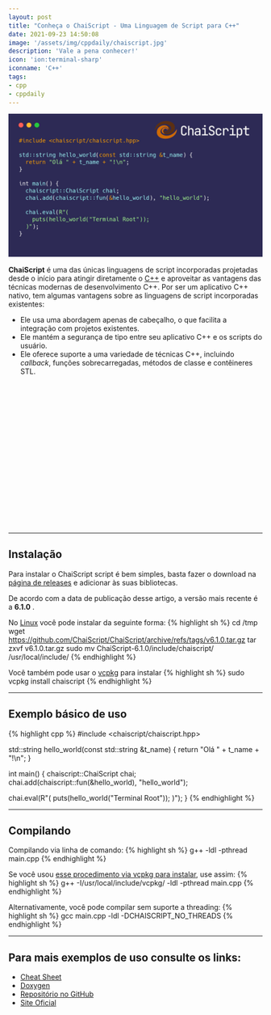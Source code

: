 ```yaml
---
layout: post
title: "Conheça o ChaiScript - Uma Linguagem de Script para C++"
date: 2021-09-23 14:50:08
image: '/assets/img/cppdaily/chaiscript.jpg'
description: 'Vale a pena conhecer!'
icon: 'ion:terminal-sharp'
iconname: 'C++'
tags:
- cpp
- cppdaily
---
```


![Conheça o ChaiScript - Uma Linguagem de Script para C++](/assets/img/cppdaily/chaiscript.jpg)

**ChaiScript** é uma das únicas linguagens de script incorporadas projetadas desde o início para atingir diretamente o [C++](https://terminalroot.com.br/cpp) e aproveitar as vantagens das técnicas modernas de desenvolvimento C++. Por ser um aplicativo C++ nativo, tem algumas vantagens sobre as linguagens de script incorporadas existentes:

+ Ele usa uma abordagem apenas de cabeçalho, o que facilita a integração com projetos existentes.
+ Ele mantém a segurança de tipo entre seu aplicativo C++ e os scripts do usuário.
+ Ele oferece suporte a uma variedade de técnicas C++, incluindo *callback*, funções sobrecarregadas, métodos de classe e contêineres STL.


<!-- QUADRADO -->
<script async src="//pagead2.googlesyndication.com/pagead/js/adsbygoogle.js"></script>
<ins class="adsbygoogle"
style="display:inline-block;width:336px;height:280px"
data-ad-client="ca-pub-2838251107855362"
data-ad-slot="5351066970"></ins>
<script>
(adsbygoogle = window.adsbygoogle || []).push({});
</script>

---

## Instalação
Para instalar o ChaiScript script é bem simples, basta fazer o download na [página de releases](https://github.com/ChaiScript/ChaiScript/releases) e adicionar às suas bibliotecas.

De acordo com a data de publicação desse artigo, a versão mais recente é a **6.1.0** .

No [Linux](https://terminalroot.com.br/linux) você pode instalar da seguinte forma:
{% highlight sh %}
cd /tmp
wget https://github.com/ChaiScript/ChaiScript/archive/refs/tags/v6.1.0.tar.gz
tar zxvf v6.1.0.tar.gz
sudo mv ChaiScript-6.1.0/include/chaiscript/ /usr/local/include/
{% endhighlight %}

Você também pode usar o [vcpkg](https://terminalroot.com.br/2021/09/instale-o-vcpkg-um-gerenciador-de-pacotes-para-c-cpp.html) para instalar
{% highlight sh %}
sudo vcpkg install chaiscript
{% endhighlight %}

---

## Exemplo básico de uso
{% highlight cpp %}
#include <chaiscript/chaiscript.hpp>

std::string hello_world(const std::string &t_name) {
  return "Olá " + t_name + "!\n";
}

int main() {
  chaiscript::ChaiScript chai;
  chai.add(chaiscript::fun(&hello_world), "hello_world");

  chai.eval(R"(
    puts(hello_world("Terminal Root"));
  )");
}
{% endhighlight %}

---

## Compilando
Compilando via linha de comando:
{% highlight sh %}
g++ -ldl -pthread main.cpp
{% endhighlight %}

Se você usou [esse procedimento via vcpkg para instalar](https://terminalroot.com.br/2021/09/instale-o-vcpkg-um-gerenciador-de-pacotes-para-c-cpp.html), use assim:
{% highlight sh %}
g++ -I/usr/local/include/vcpkg/ -ldl -pthread main.cpp
{% endhighlight %}

Alternativamente, você pode compilar sem suporte a threading:
{% highlight sh %}
gcc main.cpp -ldl -DCHAISCRIPT_NO_THREADS
{% endhighlight %}

---

## Para mais exemplos de uso consulte os links:
+ [Cheat Sheet](https://github.com/ChaiScript/ChaiScript/blob/develop/cheatsheet.md)
+ [Doxygen](https://codedocs.xyz/ChaiScript/ChaiScript/)
+ [Repositório no GitHub](https://github.com/ChaiScript/ChaiScript)
+ [Site Oficial](http://chaiscript.com/)



